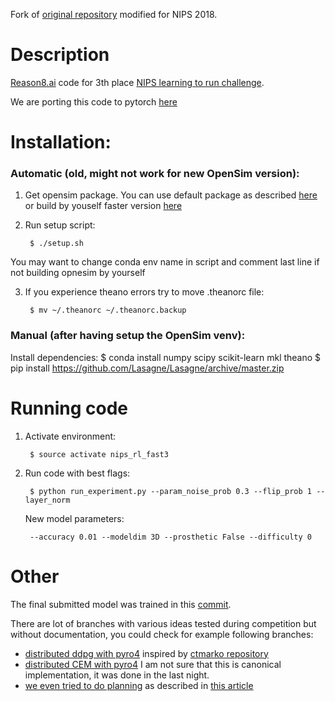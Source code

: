 Fork of [original repository](https://github.com/fgvbrt/nips_rl) modified for NIPS 2018.

# Description
[Reason8.ai](https://reason8.ai/) code for 3th place [NIPS learning to run challenge](https://www.crowdai.org/challenges/nips-2017-learning-to-run).

We are porting this code to pytorch [here](https://github.com/Scitator/Run-Skeleton-Run)

# Installation:
### Automatic (old, might not work for new OpenSim version):
1) Get opensim package. You can use default package as described [here](https://github.com/stanfordnmbl/osim-rl) or
build by youself faster version [here](https://github.com/Scitator/opensim-core)
2) Run setup script:
    
        $ ./setup.sh

You may want to change conda env name in script and comment last line if not building opnesim by yourself 

3) If you experience theano errors try to move .theanorc file:

        $ mv ~/.theanorc ~/.theanorc.backup

### Manual (after having setup the OpenSim venv):
Install dependencies:
        $ conda install numpy scipy scikit-learn mkl theano
        $ pip install https://github.com/Lasagne/Lasagne/archive/master.zip

# Running code
1) Activate environment:

        $ source activate nips_rl_fast3

2) Run code with best flags:

        $ python run_experiment.py --param_noise_prob 0.3 --flip_prob 1 --layer_norm

   New model parameters:

        --accuracy 0.01 --modeldim 3D --prosthetic False --difficulty 0

# Other
The final submitted model was trained in this [commit](https://github.com/fgvbrt/nips_rl/tree/e2ffeaa475c57c64bf6d4664b2ab47b46ecc1c6e/dpg3).

There are lot of branches with various ideas tested during competition but without documentation, you could check for example following branches:
    
   - [distributed ddpg with pyro4](https://github.com/fgvbrt/nips_rl/tree/farm/pyro_farm) inspired by [ctmarko repository](https://github.com/ctmakro/stanford-osrl)
   - [distributed CEM with pyro4](https://github.com/fgvbrt/nips_rl/tree/cem/pyro_farm) I am not sure that this is canonical implementation, it was done in the last night.
   - [we even tried to do planning](https://github.com/fgvbrt/nips_rl/tree/kr-uct/kr-uct) as described in [this article](https://www.ijcai.org/Proceedings/16/Papers/104.pdf) 

